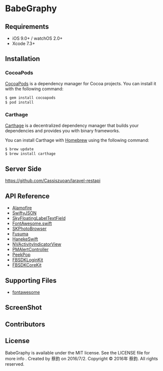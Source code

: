 # BabeGraphy

## Requirements

- iOS 9.0+ / watchOS 2.0+
- Xcode 7.3+

## Installation

### CocoaPods
[CocoaPods](http://cocoapods.org) is a dependency manager for Cocoa projects. You can install it with the following command:

```bash
$ gem install cocoapods
$ pod install
```
### Carthage
[Carthage](https://github.com/Carthage/Carthage) is a decentralized dependency manager that builds your dependencies and provides you with binary frameworks.

You can install Carthage with [Homebrew](http://brew.sh/) using the following command:

```bash
$ brew update
$ brew install carthage
```
## Server Side
https://github.com/Cassiszuoan/laravel-restapi

## API Reference
- [Alamofire](https://github.com/Alamofire/Alamofire)
- [SwiftyJSON](https://github.com/SwiftyJSON/SwiftyJSON)
- [SkyFloatingLabelTextField](https://github.com/Skyscanner/SkyFloatingLabelTextField)
- [FontAwesome.swift](https://github.com/thii/FontAwesome.swift)
- [SKPhotoBrowser](https://github.com/suzuki-0000/SKPhotoBrowser)
- [Fusuma](https://github.com/ytakzk/Fusuma)
- [HanekeSwift](https://github.com/Haneke/HanekeSwift)
- [NVActivityIndicatorView](https://github.com/ninjaprox/NVActivityIndicatorView)
- [PMAlertController](https://github.com/Codeido/PMAlertController)
- [PeekPop](https://github.com/marmelroy/PeekPop)
- [FBSDKLoginKit](https://cocoapods.org/pods/FBSDKLoginKit)
- [FBSDKCoreKit](https://cocoapods.org/pods/FBSDKCoreKit)



## Supporting Files 
- [fontawesome](http://fontawesome.io/)


## ScreenShot



## Contributors



## License
BabeGraphy is available under the MIT license. See the LICENSE file for more info . 
Created by 蔡鈞 on 2016/7/2.
Copyright © 2016年 蔡鈞. All rights reserved.

